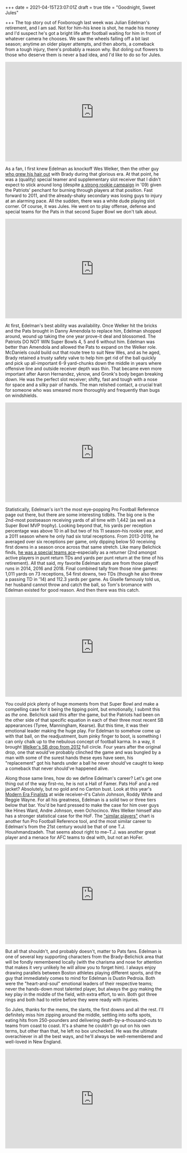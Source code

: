 +++
date = 2021-04-15T23:07:01Z
draft = true
title = "Goodnight, Sweet Jules"

+++
The top story out of Foxborough last week was Julian Edelman's retirement, and I am sad. Not for him–his knee is shot, he made his money and I'd suspect he's got a bright life after football waiting for him in front of whatever camera he chooses. We saw the wheels falling off a bit last season; anytime an older player attempts, and then aborts, a comeback from a tough injury, there's probably a reason why. But doling out flowers to those who deserve them is never a bad idea, and I'd like to do so for Jules.

<iframe width="560" height="315" src="https://www.youtube.com/embed/Jo-4xrRErvk" title="YouTube video player" frameborder="0" allow="accelerometer; autoplay; clipboard-write; encrypted-media; gyroscope; picture-in-picture" allowfullscreen></iframe>

As a fan, I first knew Edelman as knockoff Wes Welker, then the other guy [who grew his hair out](https://www.pinterest.com/pin/151433606194509219/) with Brady during that glorious era. At that point, he was a (quality) special teamer and supplementary slot receiver that I didn't expect to stick around long (despite [a strong rookie campaign](https://www.pro-football-reference.com/players/E/EdelJu00.htm#:\~:text=Draft%3A%20New%20England%20Patriots%20in,of%20the%202009%20NFL%20Draft.) in '09) given the Patriots' penchant for burning through players at that position. Fast forward to 2011, and the already-shaky secondary was losing guys to injury at an alarming pace. All the sudden, there was a white dude playing slot corner. Of course, it was Jules. He went on to play offense, defense and special teams for the Pats in that second Super Bowl we don't talk about.

<iframe width="560" height="315" src="https://www.youtube.com/embed/NhW8agJn04c" title="YouTube video player" frameborder="0" allow="accelerometer; autoplay; clipboard-write; encrypted-media; gyroscope; picture-in-picture" allowfullscreen></iframe>

At first, Edelman's best ability was availability. Once Welker hit the bricks and the Pats brought in Danny Amendola to replace him, Edelman shopped around, wound up taking the one year prove-it deal and blossomed. The Patriots DO NOT WIN Super Bowls 4, 5 and 6 without him. Edelman was better than Amendola and allowed the Pats to expand on the Welker role. McDaniels could build out that route tree to suit New Wes, and as he aged, Brady retained a trusty safety valve to help him get rid of the ball quickly and pick up all-important 6-9 yard-chunks down the middle in years where offensive line and outside receiver depth was thin. That became even more important after Aaron Hernandez, yknow, and Gronk's body began breaking down. He was the perfect slot receiver; shifty, fast and tough with a nose for space and a silky pair of hands. The man relished contact, a crucial trait for someone who was smeared more thoroughly and frequently than bugs on windshields.

<iframe width="560" height="315" src="https://www.youtube.com/embed/AGTLUVRR5vQ" title="YouTube video player" frameborder="0" allow="accelerometer; autoplay; clipboard-write; encrypted-media; gyroscope; picture-in-picture" allowfullscreen></iframe>

Statistically, Edelman's isn't the most eye-popping Pro Football Reference page out there, but there are some interesting tidbits. The big one is the 2nd-most postseason receiving yards of all time with 1,442 (as well as a Super Bowl MVP trophy). Looking beyond that, his yards per reception percentage was above 10 in all but two of his 11 season–his rookie year, and a 2011 season where he only had six total receptions. From 2013-2019, he averaged over six receptions per game, only dipping below 50 receiving first downs in a season once across that same stretch. Like many Belichick finds, [he was a special teams ace](https://youtu.be/N4bJiXjdKVs?t=164)–especially as a returner (2nd amongst active players in punt return TDs and yards per punt return at the time of his retirement). All that said, my favorite Edelman stats are from those playoff runs in 2014, 2016 and 2018. Final combined tally from those nine games: 1,011 yards on 73 receptions, 54 first downs, two TDs (though he also threw a passing TD in '14) and 112.3 yards per game. As Giselle famously told us, her husband cannot throw and catch the ball, so Tom's bromance with Edelman existed for good reason. And then there was this catch.

<iframe width="560" height="315" src="https://www.youtube.com/embed/RRWl73-L3L0?start=164" title="YouTube video player" frameborder="0" allow="accelerometer; autoplay; clipboard-write; encrypted-media; gyroscope; picture-in-picture" allowfullscreen></iframe>

You could pick plenty of huge moments from that Super Bowl and make a compelling case for it being the tipping point, but emotionally, I submit this as _the_ one. Belichick said this after the game, but the Patriots had been on the other side of that specific equation in each of their three most recent SB appearances (Tyree, Manningham, Kearse). But this time, it was their emotional leader making the huge play. For Edelman to somehow come up with that ball, on the readjustment, bum pinky finger to boot, is something I can only chalk up to the nebulous concept of football karma. In a way, it brought [Welker's SB drop from 2012](https://www.youtube.com/watch?v=pT6XziIQ5RI) full circle. Four years after the original drop, one that would've probably clinched the game and was bungled by a man with some of the surest hands these eyes have seen, his "replacement" got his hands under a ball he never should've caught to keep a comeback that never should've happened alive.

Along those same lines, how do we define Edelman's career? Let's get one thing out of the way first–no, he is not a Hall of Famer. Pats HoF and a red jacket? Absolutely, but no gold and no Canton bust. Look at this year's [Modern Era Finalists](https://www.profootballhof.com/15-modern-era-player-finalists-announced-for-hofs-class-of-2021/) at wide receiver–it's Calvin Johnson, Roddy White and Reggie Wayne. For all his greatness, Edelman is a solid two or three tiers below that bar. You'd be hard pressed to make the case for him over guys like Hines Ward, Andre Johnson, even Ochocinco. Wes Welker himself also has a stronger statistical case for the HoF. The ["similar players"](https://www.pro-football-reference.com/players/E/EdelJu00.htm) chart is another fun Pro Football Reference tool, and the most similar career to Edelman's from the 21st century would be that of one T.J. Houshmandzadeh. That seems about right to me–T.J. was another great player and a menace for AFC teams to deal with, but not an HoFer.

<iframe width="560" height="315" src="https://www.youtube.com/embed/zZj0SLJZlqA?start=164" title="YouTube video player" frameborder="0" allow="accelerometer; autoplay; clipboard-write; encrypted-media; gyroscope; picture-in-picture" allowfullscreen></iframe>

But all that shouldn't, and probably doesn't, matter to Pats fans. Edelman is one of several key supporting characters from the Brady-Belichick area that will be fondly remembered locally (with the charisma and nose for attention that makes it very unlikely he will allow you to forget him). I always enjoy drawing parallels between Boston athletes playing different sports, and the guy that immediately comes to mind for Edelman is Dustin Pedroia. Both were the "heart-and-soul" emotional leaders of their respective teams; never the hands-down most talented player, but always the guy making the key play in the middle of the field, with extra effort, to win. Both got three rings and both had to retire before they were ready with injuries.

So Jules, thanks for the mems, the slants, the first downs and all the rest. I'll definitely miss him zipping around the middle, settling into softs spots, eating hits from 250-pounders and delivering death-by-a-thousand-cuts to teams from coast to coast. It's a shame he couldn't go out on his own terms, but other than that, he left no box unchecked. He was the ultimate overachiever in all the best ways, and he'll always be well-remembered and well-loved in New England.

<iframe width="560" height="315" src="https://www.youtube.com/embed/mfZBwM61FHs?start=164" title="YouTube video player" frameborder="0" allow="accelerometer; autoplay; clipboard-write; encrypted-media; gyroscope; picture-in-picture" allowfullscreen></iframe>